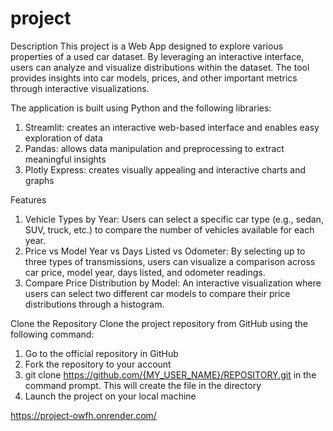 # project

Description
This project is a Web App designed to explore various properties of a used car dataset. By leveraging an interactive interface, users can analyze and visualize distributions within the dataset. The tool provides insights into car models, prices, and other important metrics through interactive visualizations.

The application is built using Python and the following libraries:
1) Streamlit: creates an interactive web-based interface and enables easy exploration of data
2) Pandas: allows data manipulation and preprocessing to extract meaningful insights
3) Plotly Express: creates visually appealing and interactive charts and graphs

Features
1) Vehicle Types by Year: Users can select a specific car type (e.g., sedan, SUV, truck, etc.) to compare the number of vehicles available for each year.
2) Price vs Model Year vs Days Listed vs Odometer: By selecting up to three types of transmissions, users can visualize a comparison across car price, model year, days listed, and odometer readings.
3) Compare Price Distribution by Model: An interactive visualization where users can select two different car models to compare their price distributions through a histogram.

Clone the Repository
Clone the project repository from GitHub using the following command:
1)	Go to the official repository in GitHub
2)	Fork the repository to your account
3)	git clone https://github.com/{MY_USER_NAME}/REPOSITORY.git in the command prompt. This will create the file in the directory 
4)  Launch the project on your local machine  


https://project-owfh.onrender.com/

